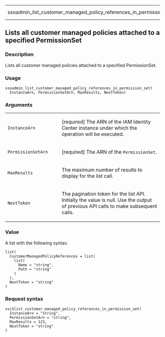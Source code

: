 <table style="width: 100%;">
<tbody>
<tr class="odd">
<td>ssoadmin_list_customer_managed_policy_references_in_permission_set</td>
<td style="text-align: right;">R Documentation</td>
</tr>
</tbody>
</table>

## Lists all customer managed policies attached to a specified PermissionSet

### Description

Lists all customer managed policies attached to a specified
PermissionSet.

### Usage

    ssoadmin_list_customer_managed_policy_references_in_permission_set(
      InstanceArn, PermissionSetArn, MaxResults, NextToken)

### Arguments

<table>
<colgroup>
<col style="width: 35%" />
<col style="width: 65%" />
</colgroup>
<tbody>
<tr class="odd">
<td><code
id="ssoadmin_list_customer_managed_policy_references_in_permission_set_:_InstanceArn">InstanceArn</code></td>
<td><p>[required] The ARN of the IAM Identity Center instance under
which the operation will be executed.</p></td>
</tr>
<tr class="even">
<td><code
id="ssoadmin_list_customer_managed_policy_references_in_permission_set_:_PermissionSetArn">PermissionSetArn</code></td>
<td><p>[required] The ARN of the <code>PermissionSet</code>.</p></td>
</tr>
<tr class="odd">
<td><code
id="ssoadmin_list_customer_managed_policy_references_in_permission_set_:_MaxResults">MaxResults</code></td>
<td><p>The maximum number of results to display for the list
call.</p></td>
</tr>
<tr class="even">
<td><code
id="ssoadmin_list_customer_managed_policy_references_in_permission_set_:_NextToken">NextToken</code></td>
<td><p>The pagination token for the list API. Initially the value is
null. Use the output of previous API calls to make subsequent
calls.</p></td>
</tr>
</tbody>
</table>

### Value

A list with the following syntax:

    list(
      CustomerManagedPolicyReferences = list(
        list(
          Name = "string",
          Path = "string"
        )
      ),
      NextToken = "string"
    )

### Request syntax

    svc$list_customer_managed_policy_references_in_permission_set(
      InstanceArn = "string",
      PermissionSetArn = "string",
      MaxResults = 123,
      NextToken = "string"
    )
